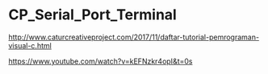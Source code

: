 # CP_Serial_Port_Terminal

http://www.caturcreativeproject.com/2017/11/daftar-tutorial-pemrograman-visual-c.html

https://www.youtube.com/watch?v=kEFNzkr4opI&t=0s